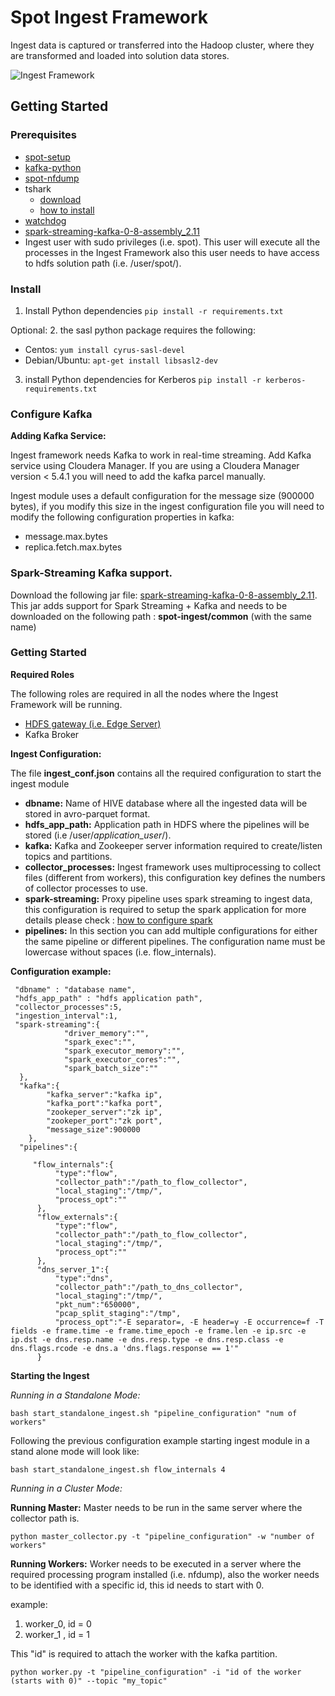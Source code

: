 Spot Ingest Framework
======
Ingest data is captured or transferred into the Hadoop cluster, where they are transformed and loaded into solution data stores.

![Ingest Framework](../../docs/SPOT_Ingest_Framework1_1.png)

## Getting Started

### Prerequisites
* [spot-setup](../../spot-setup)
* [kafka-python](https://github.com/dpkp/kafka-python)
* [spot-nfdump](https://github.com/Open-Network-Insight/spot-nfdump)
* tshark
  * [download](https://www.wireshark.org/download.html)
  * [how to install](https://github.com/Open-Network-Insight/open-network-insight/wiki/Install%20Ingest%20Prerequisites)
* [watchdog](http://pythonhosted.org/watchdog/)
* [spark-streaming-kafka-0-8-assembly_2.11](http://search.maven.org/#search|ga|1|a%3A%22spark-streaming-kafka-0-8-assembly_2.11%22%20AND%20v%3A%222.0.0%22)	 
* Ingest user with sudo privileges (i.e. spot). This user will execute all the processes in the Ingest Framework also this user needs to have access to hdfs solution path (i.e. /user/spot/).

### Install
1. Install Python dependencies `pip install -r requirements.txt` 

Optional:
2. the sasl python package requires the following:
   * Centos: `yum install cyrus-sasl-devel`
   * Debian/Ubuntu: `apt-get install libsasl2-dev`
3. install Python dependencies for Kerberos `pip install -r kerberos-requirements.txt`

### Configure Kafka
**Adding Kafka Service:**

Ingest framework needs Kafka to work in real-time streaming. Add Kafka service using Cloudera Manager. If you are using a Cloudera Manager version < 5.4.1 you will need to add the kafka parcel manually.

Ingest module uses a default configuration for the message size (900000 bytes), if you modify this size in the ingest configuration file you will need to modify the following configuration properties in kafka:

* message.max.bytes
* replica.fetch.max.bytes

### Spark-Streaming Kafka support.
Download the following jar file: [spark-streaming-kafka-0-8-assembly_2.11](http://search.maven.org/#search|ga|1|a%3A%22spark-streaming-kafka-0-8-assembly_2.11%22%20AND%20v%3A%222.0.0%22). This jar adds support for Spark Streaming + Kafka and needs to be downloaded on the following path : **spot-ingest/common** (with the same name)

### Getting Started

**Required Roles**

The following roles are required in all the nodes where the Ingest Framework will be running.
* [HDFS gateway (i.e. Edge Server)](https://hadoop.apache.org/docs/r2.4.1/hadoop-project-dist/hadoop-hdfs/HdfsNfsGateway.html)
* Kafka Broker

**Ingest Configuration:**

The file **ingest_conf.json** contains all the required configuration to start the ingest module
*  **dbname:** Name of HIVE database where all the ingested data will be stored in avro-parquet format.
*  **hdfs_app_path:** Application path in HDFS where the pipelines will be stored (i.e /user/_application_user_/). 
*  **kafka:** Kafka and Zookeeper server information required to create/listen topics and partitions.
*  **collector_processes:** Ingest framework uses  multiprocessing to collect files (different from workers), this configuration key defines the numbers of collector processes to use.
*  **spark-streaming:** Proxy pipeline uses spark streaming to ingest data, this configuration is required to setup the spark application for more details please check : [how to configure spark](https://github.com/Open-Network-Insight/open-network-insight/blob/spot/spot-ml/SPARKCONF.md)
*  **pipelines:** In this section you can add multiple configurations for either the same pipeline or different pipelines. The configuration name must be lowercase without spaces (i.e. flow_internals).

**Configuration example:**

     "dbname" : "database name",
     "hdfs_app_path" : "hdfs application path",
     "collector_processes":5,
     "ingestion_interval":1,
     "spark-streaming":{
                "driver_memory":"",
                "spark_exec":"",
                "spark_executor_memory":"",
                "spark_executor_cores":"",
                "spark_batch_size":""
      },
      "kafka":{
            "kafka_server":"kafka ip",
            "kafka_port":"kafka port",
            "zookeper_server":"zk ip",
            "zookeper_port":"zk port",
            "message_size":900000
        },
      "pipelines":{
      
         "flow_internals":{
              "type":"flow",
              "collector_path":"/path_to_flow_collector",
              "local_staging":"/tmp/",
              "process_opt":""
          },
          "flow_externals":{
              "type":"flow",
              "collector_path":"/path_to_flow_collector",
              "local_staging":"/tmp/",
              "process_opt":""
          },
          "dns_server_1":{
              "type":"dns",
              "collector_path":"/path_to_dns_collector",
              "local_staging":"/tmp/",
              "pkt_num":"650000",
              "pcap_split_staging":"/tmp",    
              "process_opt":"-E separator=, -E header=y -E occurrence=f -T fields -e frame.time -e frame.time_epoch -e frame.len -e ip.src -e ip.dst -e dns.resp.name -e dns.resp.type -e dns.resp.class -e dns.flags.rcode -e dns.a 'dns.flags.response == 1'"
          }

**Starting the Ingest**

_Running in a Standalone Mode:_

    bash start_standalone_ingest.sh "pipeline_configuration" "num of workers"
    
Following the previous configuration example starting ingest module in a stand alone mode will look like:

    bash start_standalone_ingest.sh flow_internals 4

_Running in a Cluster Mode:_

**Running Master:** Master needs to be run in the same server where the collector path is.

    python master_collector.py -t "pipeline_configuration" -w "number of workers"
    
**Running Workers:** Worker needs to be executed in a server where the required processing program installed (i.e. nfdump), also the worker needs to be identified with a specific id, this id needs to start with 0.

example:

1. worker_0,  id = 0 
2. worker_1 , id = 1

This "id" is required to attach the worker with the kafka partition.

    python worker.py -t "pipeline_configuration" -i "id of the worker (starts with 0)" --topic "my_topic"
